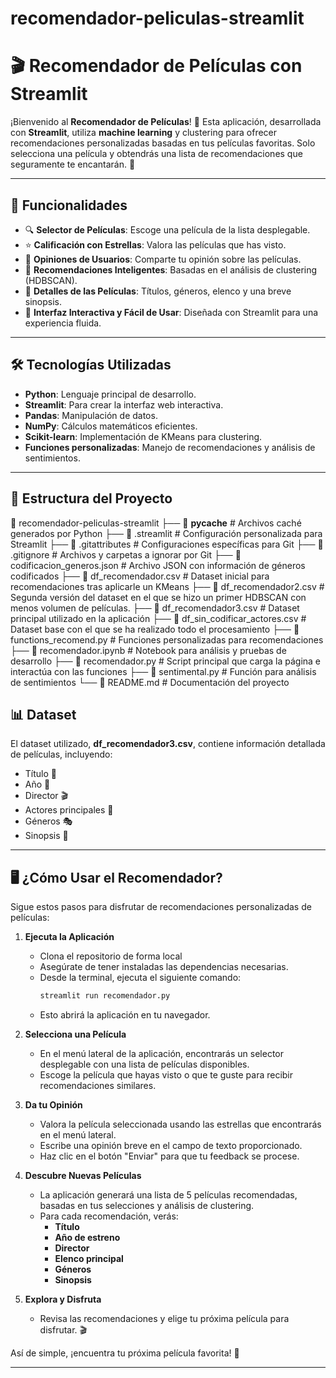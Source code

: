 # recomendador-peliculas-streamlit
 # 🎬 Recomendador de Películas con Streamlit

¡Bienvenido al **Recomendador de Películas**! 🍿 Esta aplicación, desarrollada con **Streamlit**, utiliza **machine learning** y clustering para ofrecer recomendaciones personalizadas basadas en tus películas favoritas. Solo selecciona una película y obtendrás una lista de recomendaciones que seguramente te encantarán. 🌟

---

## 🚀 Funcionalidades

- 🔍 **Selector de Películas**: Escoge una película de la lista desplegable.
- ⭐ **Calificación con Estrellas**: Valora las películas que has visto.
- 💬 **Opiniones de Usuarios**: Comparte tu opinión sobre las películas.
- 🤖 **Recomendaciones Inteligentes**: Basadas en el análisis de clustering (HDBSCAN).
- 📜 **Detalles de las Películas**: Títulos, géneros, elenco y una breve sinopsis.
- 🎨 **Interfaz Interactiva y Fácil de Usar**: Diseñada con Streamlit para una experiencia fluida.

---

## 🛠️ Tecnologías Utilizadas

- **Python**: Lenguaje principal de desarrollo.
- **Streamlit**: Para crear la interfaz web interactiva.
- **Pandas**: Manipulación de datos.
- **NumPy**: Cálculos matemáticos eficientes.
- **Scikit-learn**: Implementación de KMeans para clustering.
- **Funciones personalizadas**: Manejo de recomendaciones y análisis de sentimientos.

---

## 📁 Estructura del Proyecto
📂 recomendador-peliculas-streamlit
├── 📂 __pycache__                # Archivos caché generados por Python
├── 📄 .streamlit                # Configuración personalizada para Streamlit
├── 📄 .gitattributes            # Configuraciones específicas para Git
├── 📄 .gitignore                # Archivos y carpetas a ignorar por Git
├── 📄 codificacion_generos.json # Archivo JSON con información de géneros codificados
├── 📄 df_recomendador.csv       # Dataset inicial para recomendaciones tras aplicarle un KMeans
├── 📄 df_recomendador2.csv      # Segunda versión del dataset en el que se hizo un primer HDBSCAN con menos volumen de películas.
├── 📄 df_recomendador3.csv      # Dataset principal utilizado en la aplicación
├── 📄 df_sin_codificar_actores.csv # Dataset base con el que se ha realizado todo el procesamiento
├── 📄 functions_recomend.py     # Funciones personalizadas para recomendaciones
├── 📄 recomendador.ipynb        # Notebook para análisis y pruebas de desarrollo
├── 📄 recomendador.py           # Script principal que carga la página e interactúa con las funciones
├── 📄 sentimental.py            # Función para análisis de sentimientos
└── 📄 README.md                 # Documentación del proyecto


## 📊 Dataset
El dataset utilizado, **df_recomendador3.csv**, contiene información detallada de películas, incluyendo:

- Título 🎥
- Año 📆
- Director 🎬
- Actores principales 👥
- Géneros 🎭
- Sinopsis 📝

---

## 🖥️ ¿Cómo Usar el Recomendador?

Sigue estos pasos para disfrutar de recomendaciones personalizadas de películas:

1. **Ejecuta la Aplicación**  
   - Clona el repositorio de forma local
   - Asegúrate de tener instaladas las dependencias necesarias. 
   - Desde la terminal, ejecuta el siguiente comando:  
     ```bash
     streamlit run recomendador.py
     ```
   - Esto abrirá la aplicación en tu navegador.

2. **Selecciona una Película**  
   - En el menú lateral de la aplicación, encontrarás un selector desplegable con una lista de películas disponibles.  
   - Escoge la película que hayas visto o que te guste para recibir recomendaciones similares.

3. **Da tu Opinión**  
   - Valora la película seleccionada usando las estrellas que encontrarás en el menú lateral.  
   - Escribe una opinión breve en el campo de texto proporcionado.  
   - Haz clic en el botón "Enviar" para que tu feedback se procese.

4. **Descubre Nuevas Películas**  
   - La aplicación generará una lista de 5 películas recomendadas, basadas en tus selecciones y análisis de clustering.  
   - Para cada recomendación, verás:
     - **Título**  
     - **Año de estreno**  
     - **Director**  
     - **Elenco principal**  
     - **Géneros**  
     - **Sinopsis**  

5. **Explora y Disfruta**  
   - Revisa las recomendaciones y elige tu próxima película para disfrutar. 🎬 

Así de simple, ¡encuentra tu próxima película favorita! 🍿

---
